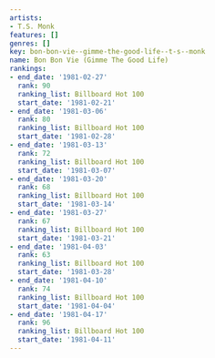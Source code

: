 ```yaml
---
artists:
- T.S. Monk
features: []
genres: []
key: bon-bon-vie--gimme-the-good-life--t-s--monk
name: Bon Bon Vie (Gimme The Good Life)
rankings:
- end_date: '1981-02-27'
  rank: 90
  ranking_list: Billboard Hot 100
  start_date: '1981-02-21'
- end_date: '1981-03-06'
  rank: 80
  ranking_list: Billboard Hot 100
  start_date: '1981-02-28'
- end_date: '1981-03-13'
  rank: 72
  ranking_list: Billboard Hot 100
  start_date: '1981-03-07'
- end_date: '1981-03-20'
  rank: 68
  ranking_list: Billboard Hot 100
  start_date: '1981-03-14'
- end_date: '1981-03-27'
  rank: 67
  ranking_list: Billboard Hot 100
  start_date: '1981-03-21'
- end_date: '1981-04-03'
  rank: 63
  ranking_list: Billboard Hot 100
  start_date: '1981-03-28'
- end_date: '1981-04-10'
  rank: 74
  ranking_list: Billboard Hot 100
  start_date: '1981-04-04'
- end_date: '1981-04-17'
  rank: 96
  ranking_list: Billboard Hot 100
  start_date: '1981-04-11'
---
```


